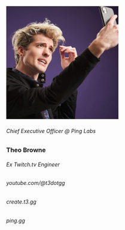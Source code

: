 <div class="h-full flex text-center place-items-center place-content-center  gap-4">
    <div class="flex flex-col h-full place-items-center justify-center">
        <img class="rounded-full" width=300 src="/assets/theo.jpg" />
        <h6 class="mt-5">Chief Executive Officer @ Ping Labs</h6>
    </div>
    <div class="flex flex-col h-full justify-center mb-10">
        <h3>Theo Browne</h3>
        <h6>Ex Twitch.tv Engineer</h6>
        <h6>youtube.com/@t3dotgg</h6>
        <h6>create.t3.gg</h6>
        <h6>ping.gg</h6>
    </div>
</div>

<!--
- Theo Browne - Ex Twitch.TV Engineer
- Creator of T3 stack - React version of V3
- Youtuber, talks about typesafety
- Start talking about the tech used in V3
-->